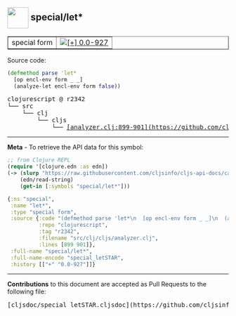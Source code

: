 ## <img width="48px" valign="middle" src="http://i.imgur.com/Hi20huC.png"> special/let\*

 <table border="1">
<tr>

<td>special form</td>
<td><a href="https://github.com/cljsinfo/cljs-api-docs/tree/0.0-927"><img valign="middle" alt="[+] 0.0-927" src="https://img.shields.io/badge/+-0.0--927-lightgrey.svg"></a> </td>
</tr>
</table>






Source code:

```clj
(defmethod parse 'let*
  [op encl-env form _ _]
  (analyze-let encl-env form false))
```

 <pre>
clojurescript @ r2342
└── src
    └── clj
        └── cljs
            └── <ins>[analyzer.clj:899-901](https://github.com/clojure/clojurescript/blob/r2342/src/clj/cljs/analyzer.clj#L899-L901)</ins>
</pre>


---

__Meta__ - To retrieve the API data for this symbol:

```clj
;; from Clojure REPL
(require '[clojure.edn :as edn])
(-> (slurp "https://raw.githubusercontent.com/cljsinfo/cljs-api-docs/catalog/cljs-api.edn")
    (edn/read-string)
    (get-in [:symbols "special/let*"]))
```

```clj
{:ns "special",
 :name "let*",
 :type "special form",
 :source {:code "(defmethod parse 'let*\n  [op encl-env form _ _]\n  (analyze-let encl-env form false))",
          :repo "clojurescript",
          :tag "r2342",
          :filename "src/clj/cljs/analyzer.clj",
          :lines [899 901]},
 :full-name "special/let*",
 :full-name-encode "special_letSTAR",
 :history [["+" "0.0-927"]]}

```

---

__Contributions__ to this document are accepted as Pull Requests to the following file:

 <pre>
[cljsdoc/special_letSTAR.cljsdoc](https://github.com/cljsinfo/cljs-api-docs/blob/master/cljsdoc/special_letSTAR.cljsdoc)
</pre>

